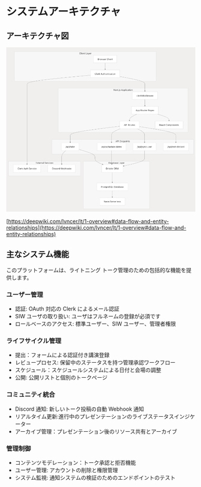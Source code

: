 # システムアーキテクチャ

## アーキテクチャ図

![system-architecture](/public/images/system-architecture.png)

[https://deepwiki.com/lvncer/lt/1-overview#data-flow-and-entity-relationships](https://deepwiki.com/lvncer/lt/1-overview#data-flow-and-entity-relationships)

## 主なシステム機能

このプラットフォームは、ライトニング トーク管理のための包括的な機能を提供します。

### ユーザー管理

- 認証: OAuth 対応の Clerk によるメール認証
- SIW ユーザの取り扱い: ユーザはフルネームの登録が必須です
- ロールベースのアクセス: 標準ユーザー、SIW ユーザー、管理者権限

### ライフサイクル管理

- 提出：フォームによる認証付き講演登録
- レビュープロセス: 保留中のステータスを持つ管理承認ワークフロー
- スケジュール：スケジュールシステムによる日付と会場の調整
- 公開: 公開リストと個別のトークページ

### コミュニティ統合

- Discord 通知: 新しいトーク投稿の自動 Webhook 通知
- リアルタイム更新:進行中のプレゼンテーションのライブステータスインジケーター
- アーカイブ管理：プレゼンテーション後のリソース共有とアーカイブ

### 管理制御

- コンテンツモデレーション：トーク承認と拒否機能
- ユーザー管理: アカウントの削除と権限管理
- システム監視: 通知システムの検証のためのエンドポイントのテスト
